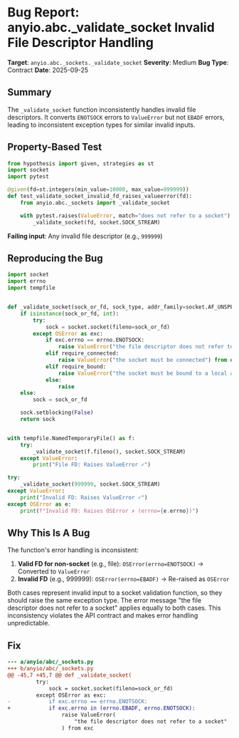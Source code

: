 # Bug Report: anyio.abc._validate_socket Invalid File Descriptor Handling

**Target**: `anyio.abc._sockets._validate_socket`
**Severity**: Medium
**Bug Type**: Contract
**Date**: 2025-09-25

## Summary

The `_validate_socket` function inconsistently handles invalid file descriptors. It converts `ENOTSOCK` errors to `ValueError` but not `EBADF` errors, leading to inconsistent exception types for similar invalid inputs.

## Property-Based Test

```python
from hypothesis import given, strategies as st
import socket
import pytest

@given(fd=st.integers(min_value=10000, max_value=999999))
def test_validate_socket_invalid_fd_raises_valueerror(fd):
    from anyio.abc._sockets import _validate_socket

    with pytest.raises(ValueError, match="does not refer to a socket"):
        _validate_socket(fd, socket.SOCK_STREAM)
```

**Failing input**: Any invalid file descriptor (e.g., `999999`)

## Reproducing the Bug

```python
import socket
import errno
import tempfile


def _validate_socket(sock_or_fd, sock_type, addr_family=socket.AF_UNSPEC, *, require_connected=False, require_bound=False):
    if isinstance(sock_or_fd, int):
        try:
            sock = socket.socket(fileno=sock_or_fd)
        except OSError as exc:
            if exc.errno == errno.ENOTSOCK:
                raise ValueError("the file descriptor does not refer to a socket") from exc
            elif require_connected:
                raise ValueError("the socket must be connected") from exc
            elif require_bound:
                raise ValueError("the socket must be bound to a local address") from exc
            else:
                raise
    else:
        sock = sock_or_fd

    sock.setblocking(False)
    return sock


with tempfile.NamedTemporaryFile() as f:
    try:
        _validate_socket(f.fileno(), socket.SOCK_STREAM)
    except ValueError:
        print("File FD: Raises ValueError ✓")

try:
    _validate_socket(999999, socket.SOCK_STREAM)
except ValueError:
    print("Invalid FD: Raises ValueError ✓")
except OSError as e:
    print(f"Invalid FD: Raises OSError ✗ (errno={e.errno})")
```

## Why This Is A Bug

The function's error handling is inconsistent:

1. **Valid FD for non-socket** (e.g., file): `OSError(errno=ENOTSOCK)` → Converted to `ValueError`
2. **Invalid FD** (e.g., 999999): `OSError(errno=EBADF)` → Re-raised as `OSError`

Both cases represent invalid input to a socket validation function, so they should raise the same exception type. The error message "the file descriptor does not refer to a socket" applies equally to both cases. This inconsistency violates the API contract and makes error handling unpredictable.

## Fix

```diff
--- a/anyio/abc/_sockets.py
+++ b/anyio/abc/_sockets.py
@@ -45,7 +45,7 @@ def _validate_socket(
         try:
             sock = socket.socket(fileno=sock_or_fd)
         except OSError as exc:
-            if exc.errno == errno.ENOTSOCK:
+            if exc.errno in (errno.EBADF, errno.ENOTSOCK):
                 raise ValueError(
                     "the file descriptor does not refer to a socket"
                 ) from exc
```